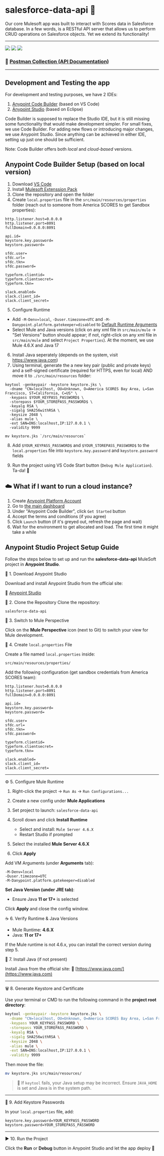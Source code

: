 # salesforce-data-api 📡

Our core Mulesoft app was built to interact with Scores data in Salesforce database. In a few words, is a RESTful API server that allows us to perform CRUD operations on Salesforce objects. Yet we extend its functionality! 

---
![](https://github.com/AmericaSCORESBayArea/scoreslabs/blob/main/images/Salesforce_logo_basic.png)
![](https://github.com/AmericaSCORESBayArea/scoreslabs/blob/main/images/ASBA_mule-API-logo.png)
![](https://github.com/AmericaSCORESBayArea/scoreslabs/blob/main/images/ASBA_Scores-Apps.png)

### 🕺  [Postman Collection (API Documentation)](https://github.com/AmericaSCORESBayArea/salesforce-data-api/blob/master/docs/Scores%20-%20Salesforce%20Data%20API.postman_collection.json)

---
## Development and Testing the app

For development and testing purposes, we have 2 IDEs:
1) [Anypoint Code Builder](https://www.mulesoft.com/platform/api/anypoint-code-builder) (based on VS Code)
2) [Anypoint Studio](https://www.mulesoft.com/platform/studio) (based on Eclipse)

Code Builder is supposed to replace the Studio IDE, but it is still missing some functionality that would make development simpler. For small fixes, we use Code Builder. For adding new flows or introducing major changes, we use Anypoint Studio. Since anything can be achieved in either IDE, setting up just one should be sufficient.

Note: Code Builder offers both *local* and *cloud-based* versions. 

## Anypoint Code Builder Setup (based on local version)

1. Download [VS Code](https://code.visualstudio.com/)
2. Install [Mulesoft Extenssion Pack](https://marketplace.visualstudio.com/items?itemName=salesforce.mule-dx-extension-pack)
3. Clone the repository and open the folder 
4. Create `local.properties` file in the `src/main/resources/properties` folder (reach out to someone from America SCORES to get Sandbox properties):
```properties
http.listener.host=0.0.0.0
http.listener.port=8091
fullDomain=0.0.0.0:8091

api.id=
keystore.key.password=
keystore.password=
 
sfdc.user=
sfdc.url=
sfdc.tkn=
sfdc.password=

typeform.clientid=
typeform.clientsecret=
typeform.tkn=

slack.enabled=
slack.client_id=
slack.client_secret=    
```

5. Configure Runtime
-  Add `-M-Denv=local`, `-Duser.timezone=UTC` and `-M-Danypoint.platform.gatekeeper=disabled` to [Default Runtime Arguments](https://docs.mulesoft.com/anypoint-code-builder/ref-mule-settings)
-  Select Mule and Java versions 
(click on any xml file in `src/main/mule` -> "Set Versions" button should appear; if not, right-click on any xml file in `src/main/mule` and select `Project Properties`). At the moment, we use Mule 4.6.X and Java 17
6. Install Java seperately (depends on the system, visit https://www.java.com)
7. Using terminal, generate the a new key pair (public and private keys) and a self-signed certificate (required for HTTPS, even for local) AND move it to `./src/main/resources` folder:
```
keytool -genkeypair -keystore keystore.jks \
  -dname "CN=localhost, OU=Unknown, O=America SCORES Bay Area, L=San Francisco, ST=California, C=US" \
  -keypass $YOUR_KEYPASS_PASSWORD$ \
  -storepass $YOUR_STOREPASS_PASSWORD$ \
  -keyalg RSA \
  -sigalg SHA256withRSA \
  -keysize 2048 \
  -alias mule \
  -ext SAN=DNS:localhost,IP:127.0.0.1 \
  -validity 9999

mv keystore.jks `/src/main/resources`
```
8. Add `$YOUR_KEYPASS_PASSWORD$` and `$YOUR_STOREPASS_PASSWORD$` to the `local.properties` file into `keystore.key.password` and 
`keystore.password` fields

9. Run the project using VS Code Start button (`Debug Mule Application`). Ta-da! 🚀

## ☁️ What if I want to run a cloud instance?

1. Create [Anypoint Platform Account](https://anypoint.mulesoft.com/login/)
2. Go to [the main dashboard](https://anypoint.mulesoft.com/)
3. Under "Anypoint Code Builder", click `Get Started` button
4. Accept the terms and conditions (if you agree)
5. Click `Launch` button (if it's greyed out, refresh the page and wait)
6. Wait for the environment to get allocated and load. The first time it might take a while

## Anypoint Studio Project Setup Guide

Follow the steps below to set up and run the **salesforce-data-api** MuleSoft project in **Anypoint Studio**.


📅 1. Download Anypoint Studio

Download and install Anypoint Studio from the official site:

🔗  [Anypoint Studio](https://www.mulesoft.com/lp/dl/anypoint-mule-studio)


🧬 2. Clone the Repository
  Clone the repository:
   ```
   salesforce-data-api
   ```


🔀 3. Switch to Mule Perspective

Click on the **Mule Perspective** icon (next to Git) to switch your view for Mule development.

💠 4. Create `local.properties` File

Create a file named `local.properties` inside:

```
src/main/resources/properties/
```

Add the following configuration (get sandbox credentials from America SCORES team):

```properties
http.listener.host=0.0.0.0
http.listener.port=8091
fullDomain=0.0.0.0:8091

api.id=
keystore.key.password=
keystore.password=

sfdc.user=
sfdc.url=
sfdc.tkn=
sfdc.password=

typeform.clientid=
typeform.clientsecret=
typeform.tkn=

slack.enabled=
slack.client_id=
slack.client_secret=    
```

---
 ⚙️ 5. Configure Mule Runtime

1. Right-click the project → `Run As` → `Run Configurations...`
2. Create a new config under **Mule Applications**
3. Set project to launch: `salesforce-data-api`
4. Scroll down and click **Install Runtime**

   * Select and install: `Mule Server 4.6.X`
   * Restart Studio if prompted
5. Select the installed **Mule Server 4.6.X**
6. Click **Apply**

Add VM Arguments (under **Arguments** tab):

```text
-M-Denv=local
-Duser.timezone=UTC
-M-Danypoint.platform.gatekeeper=disabled
```

**Set Java Version (under **JRE** tab)**:

* Ensure Java **11 or 17+** is selected

Click **Apply** and close the config window.

☕ 6. Verify Runtime & Java Versions

* Mule Runtime: **4.6.X**
* Java: **11 or 17+**

If the Mule runtime is not 4.6.x, you can install the correct version during step 5.


🔐 7. Install Java (if not present)

Install Java from the official site:
🔗 [https://www.java.com/](https://www.java.com)

---

🗑️ 8. Generate Keystore and Certificate

Use your terminal or CMD to run the following command in the **project root directory**:

```bash
keytool -genkeypair -keystore keystore.jks \
  -dname "CN=localhost, OU=Unknown, O=America SCORES Bay Area, L=San Francisco, ST=California, C=US" \
  -keypass YOUR_KEYPASS_PASSWORD \
  -storepass YOUR_STOREPASS_PASSWORD \
  -keyalg RSA \
  -sigalg SHA256withRSA \
  -keysize 2048 \
  -alias mule \
  -ext SAN=DNS:localhost,IP:127.0.0.1 \
  -validity 9999
```

Then move the file:

```bash
mv keystore.jks src/main/resources/
```

> 🚩 If `keytool` fails, your Java setup may be incorrect. Ensure `JAVA_HOME` is set and Java is in the system path.

---

🔑 9. Add Keystore Passwords

In your `local.properties` file, add:

```properties
keystore.key.password=YOUR_KEYPASS_PASSWORD
keystore.password=YOUR_STOREPASS_PASSWORD
```

---

▶️ 10. Run the Project

Click the **Run** or **Debug** button in Anypoint Studio and let the app deploy 🎉
